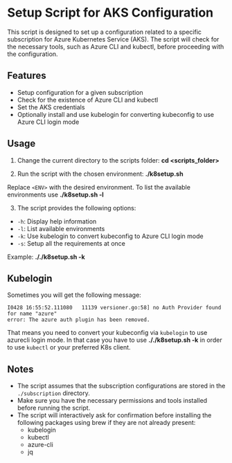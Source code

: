 # Setup Script for AKS Configuration

This script is designed to set up a configuration related to a specific subscription for Azure Kubernetes Service (AKS). The script will check for the necessary tools, such as Azure CLI and kubectl, before proceeding with the configuration.

## Features

- Setup configuration for a given subscription
- Check for the existence of Azure CLI and kubectl
- Set the AKS credentials
- Optionally install and use kubelogin for converting kubeconfig to use Azure CLI login mode

## Usage

1. Change the current directory to the scripts folder:
   **cd <scripts_folder>**

2. Run the script with the chosen environment:
   **./k8setup.sh <ENV>**

Replace `<ENV>` with the desired environment. To list the available environments use **./k8setup.sh -l**

3. The script provides the following options:

- `-h`: Display help information
- `-l`: List available environments
- `-k`: Use kubelogin to convert kubeconfig to Azure CLI login mode
- `-s`: Setup all the requirements at once

Example:
**././k8setup.sh -k**

## Kubelogin

Sometimes you will get the following message:

```
I0428 16:55:52.111080   11139 versioner.go:58] no Auth Provider found for name "azure"
error: The azure auth plugin has been removed.
```

That means you need to convert your kubeconfig via `kubelogin` to use azurecli login mode.
In that case you have to use **././k8setup.sh -k** in order to use `kubectl` or your preferred K8s client.

## Notes

- The script assumes that the subscription configurations are stored in the `./subscription` directory.
- Make sure you have the necessary permissions and tools installed before running the script.
- The script will interactively ask for confirmation before installing the following packages using brew if they are not already present:
  - kubelogin
  - kubectl
  - azure-cli
  - jq
